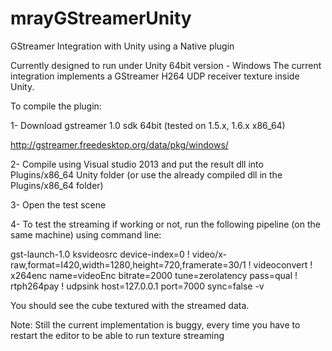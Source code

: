 # mrayGStreamerUnity
GStreamer Integration with Unity using a Native plugin 

Currently designed to run under Unity 64bit version - Windows
The current integration implements a GStreamer H264 UDP receiver texture inside Unity. 

To compile the plugin:

1- Download gstreamer 1.0 sdk 64bit (tested on 1.5.x, 1.6.x x86_64)

http://gstreamer.freedesktop.org/data/pkg/windows/

2- Compile using Visual studio 2013 and put the result dll into Plugins/x86_64 Unity folder (or use the already compiled dll in the Plugins/x86_64 folder)

3- Open the test scene

4- To test the streaming if working or not, run the following pipeline (on the same machine) using command line:

gst-launch-1.0 ksvideosrc device-index=0 ! video/x-raw,format=I420,width=1280,height=720,framerate=30/1 ! videoconvert ! x264enc name=videoEnc bitrate=2000 tune=zerolatency pass=qual ! rtph264pay ! udpsink host=127.0.0.1 port=7000 sync=false -v


You should see the cube textured with the streamed data.

Note: Still the current implementation is buggy, every time you have to restart the editor to be able to run texture streaming


